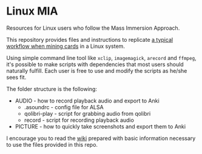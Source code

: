 # Linux MIA
Resources for Linux users who follow the Mass Immersion Approach.

This repository provides files and instructions to replicate [a typical workflow
when mining cards](https://www.youtube.com/watch?v=CfvDKgNUSi8) in a Linux
system.

Using simple command line tool like `xclip`, `imagemagick`, `arecord` and
`ffmpeg`, it's possible to make scripts with dependencies that most users
should naturally fulfill. Each user is free to use and modify the scripts as
he/she sees fit.

The folder structure is the following:

* AUDIO - how to record playback audio and export to Anki
    *  .asoundrc - config file for ALSA
    *  qolibri-play - script for grabbing audio from qolibri
    *  record - script for recording playback audio
* PICTURE - how to quickly take screenshots and export them to Anki

I encourage you to read the [wiki](https://github.com/edulim/Linux-MIA/wiki) 
prepared with basic information necessary to use the files provided in this
repo.
